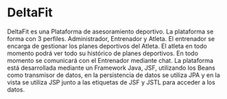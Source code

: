 # DeltaFit
DeltaFit es una Plataforma de asesoramiento deportivo. 
La plataforma se forma con 3 perfiles. Administrador, Entrenador y Atleta.
El entrenador se encarga de gestionar los planes deportivos del Atleta.
El atleta en todo momento podrá ver todo su histórico de planes deportivos. En todo momento se comunicará con el Entrenador
mediante chat.
La plataforma está desarrollada mediante un Framework Java, JSF, utilizando los Beans como transmisor de datos, en la persistencia
de datos se utiliza JPA y en la vista se utiliza JSP junto a las etiquetas de JSF y JSTL para acceder a los datos.
